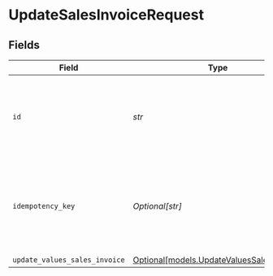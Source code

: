 # UpdateSalesInvoiceRequest


## Fields

| Field                                                                              | Type                                                                               | Required                                                                           | Description                                                                        | Example                                                                            |
| ---------------------------------------------------------------------------------- | ---------------------------------------------------------------------------------- | ---------------------------------------------------------------------------------- | ---------------------------------------------------------------------------------- | ---------------------------------------------------------------------------------- |
| `id`                                                                               | *str*                                                                              | :heavy_check_mark:                                                                 | Provide the ID of the item you want to perform this operation on.                  |                                                                                    |
| `idempotency_key`                                                                  | *Optional[str]*                                                                    | :heavy_minus_sign:                                                                 | A unique key to ensure idempotent requests. This key should be a UUID v4 string.   | 123e4567-e89b-12d3-a456-426                                                        |
| `update_values_sales_invoice`                                                      | [Optional[models.UpdateValuesSalesInvoice]](../models/updatevaluessalesinvoice.md) | :heavy_minus_sign:                                                                 | N/A                                                                                |                                                                                    |